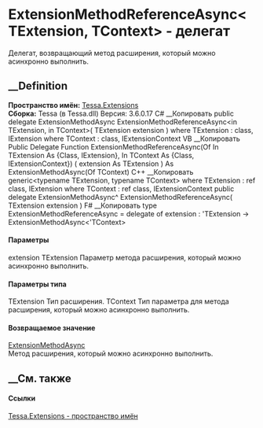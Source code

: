 # ExtensionMethodReferenceAsync<TExtension, TContext> \- делегат
Делегат, возвращающий метод расширения, который можно асинхронно выполнить.
## __Definition
 **Пространство имён:** [Tessa.Extensions](N_Tessa_Extensions.htm)  
 **Сборка:** Tessa (в Tessa.dll) Версия: 3.6.0.17
C# __Копировать
     public delegate ExtensionMethodAsync<TContext> ExtensionMethodReferenceAsync<in TExtension, in TContext>(
    	TExtension extension
    )
    where TExtension : class, IExtension
    where TContext : class, IExtensionContext
VB __Копировать
     Public Delegate Function ExtensionMethodReferenceAsync(Of In TExtension As {Class, IExtension}, In TContext As {Class, IExtensionContext}) ( 
    	extension As TExtension
    ) As ExtensionMethodAsync(Of TContext)
C++ __Копировать
    generic<typename TExtension, typename TContext>
    where TExtension : ref class, IExtension
    where TContext : ref class, IExtensionContext
    public delegate ExtensionMethodAsync<TContext>^ ExtensionMethodReferenceAsync(
    	TExtension extension
    )
F# __Копировать
     type ExtensionMethodReferenceAsync = 
        delegate of 
            extension : 'TExtension -> ExtensionMethodAsync<'TContext>
#### Параметры
extension TExtension
    Параметр метода расширения, который можно асинхронно выполнить.
#### Параметры типа
TExtension
    Тип расширения.
TContext
    Тип параметра для метода расширения, который можно асинхронно выполнить.
#### Возвращаемое значение
[ExtensionMethodAsync](T_Tessa_Extensions_ExtensionMethodAsync_1.htm)<TContext>  
Метод расширения, который можно асинхронно выполнить.
##  __См. также
#### Ссылки
[Tessa.Extensions - пространство имён](N_Tessa_Extensions.htm)
